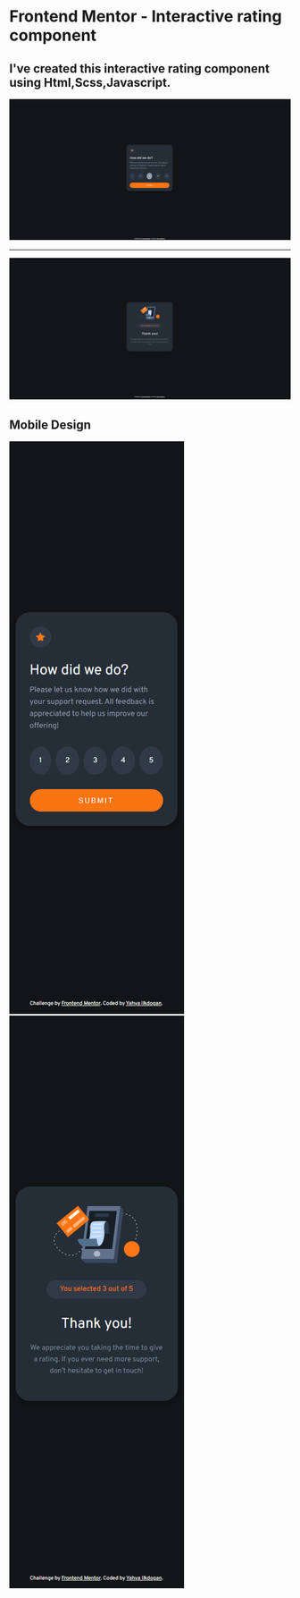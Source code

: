 # Frontend Mentor - Interactive rating component

## I've created this interactive rating component using Html,Scss,Javascript.

![](./screenshots/Screenshot%20(55).png)

---

![](./screenshots/Screenshot%20(59).png)

## Mobile Design

![](./screenshots/Screenshot%20(60).png) ![](./screenshots/Screenshot%20(61).png)